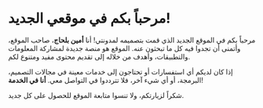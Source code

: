 # مرحباً بكم في موقعي الجديد!

مرحباً بكم في الموقع الجديد الذي قمت بتصميمه لمدونتي! أنا **أمين بلحاج**، صاحب الموقع، وأتمنى أن تجدوا فيه كل ما تبحثون عنه. الموقع هو منصة جديدة لمشاركة المعلومات والتطبيقات، وأهدف من خلاله إلى تقديم محتوى مفيد ومتنوع لكم.

إذا كان لديكم أي استفسارات أو تحتاجون إلى خدمات معينة في مجالات التصميم، البرمجة، أو أي شيء آخر، فلا تترددوا في التواصل معي. **أنا في الخدمة**!

شكراً لزيارتكم، ولا تنسوا متابعة الموقع للحصول على كل جديد.
